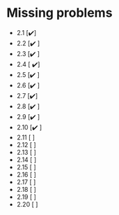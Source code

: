 # Missing problems

- 2.1 [✔️]
- 2.2 [✔️ ]
- 2.3 [✔️ ]
- 2.4 [ ✔️]
- 2.5 [✔️ ]
- 2.6 [✔️ ]
- 2.7 [✔️]
- 2.8 [✔️ ]
- 2.9 [✔️ ]
- 2.10 [✔️ ]
- 2.11 [ ]
- 2.12 [ ]
- 2.13 [ ]
- 2.14 [ ]
- 2.15 [ ]
- 2.16 [ ]
- 2.17 [ ]
- 2.18 [ ]
- 2.19 [ ]
- 2.20 [ ]
